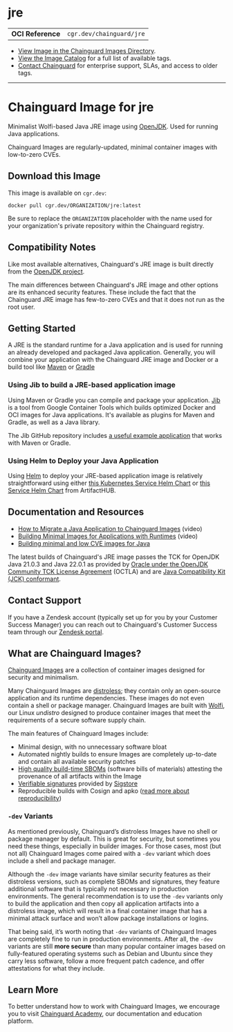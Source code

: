 <!--monopod:start-->
# jre
| | |
| - | - |
| **OCI Reference** | `cgr.dev/chainguard/jre` |


* [View Image in the Chainguard Images Directory](https://images.chainguard.dev/directory/image/jre/overview).
* [View the Image Catalog](https://console.chainguard.dev/images/catalog) for a full list of available tags.
* [Contact Chainguard](https://www.chainguard.dev/chainguard-images) for enterprise support, SLAs, and access to older tags.

---
<!--monopod:end-->

<!--overview:start-->
# Chainguard Image for jre

Minimalist Wolfi-based Java JRE image using [OpenJDK](https://openjdk.org/projects/jdk/). Used for running Java applications.

Chainguard Images are regularly-updated, minimal container images with low-to-zero CVEs.
<!--overview:end-->

<!--getting:start-->
## Download this Image
This image is available on `cgr.dev`:

```
docker pull cgr.dev/ORGANIZATION/jre:latest
```

Be sure to replace the `ORGANIZATION` placeholder with the name used for your organization's private repository within the Chainguard registry.
<!--getting:end-->

<!--body:start-->
## Compatibility Notes

Like most available alternatives, Chainguard's JRE image is built directly from the [OpenJDK project](https://openjdk.org/).

The main differences between Chainguard's JRE image and other options are its enhanced security features. These include the fact that the Chainguard JRE image has few-to-zero CVEs and that it does not run as the root user. 

## Getting Started

A JRE is the standard runtime for a Java application and is used for running an already developed and packaged Java application. Generally, you will combine your application with the Chainguard JRE image and Docker or a build tool like [Maven](https://apache.maven.org) or [Gradle](https://gradle.org/)

### Using Jib to build a JRE-based application image

Using Maven or Gradle you can compile and package your application. [Jib](https://github.com/GoogleContainerTools/jib/tree/master) is a tool from Google Container Tools which builds optimized Docker and OCI images for Java applications. It's available as plugins for Maven and Gradle, as well as a Java library. 

The Jib GitHub repository includes [a useful example application](https://github.com/GoogleContainerTools/jib/tree/master/examples/spring-boot) that works with Maven or Gradle.

### Using Helm to Deploy your Java Application

Using [Helm](https://helm.sh/) to deploy your JRE-based application image is relatively straightforward using either [this Kubernetes Service Helm Chart](https://github.com/gruntwork-io/helm-kubernetes-services/blob/main/charts/k8s-service/README.md) or [this Service Helm Chart](https://artifacthub.io/packages/helm/kvalitetsit/service) from ArtifactHUB.

## Documentation and Resources

- [How to Migrate a Java Application to Chainguard Images](https://edu.chainguard.dev/chainguard/chainguard-images/videos/java-images/) (video)
- [Building Minimal Images for Applications with Runtimes](https://edu.chainguard.dev/chainguard/chainguard-images/videos/minimal-runtime-images/) (video)
- [Building minimal and low CVE images for Java](https://www.chainguard.dev/unchained/building-minimal-and-low-cve-images-for-java)

The latest builds of Chainguard's JRE image passes the TCK for OpenJDK Java 21.0.3 and Java 22.0.1 as provided by [Oracle under the OpenJDK Community TCK License Agreement](https://openjdk.org/groups/conformance/JckAccess/index.html) (OCTLA) and are [Java Compatibility Kit (JCK) conformant](https://www.chainguard.dev/unchained/chainguards-openjdk-java-images-are-now-jck-conformant).
<!--body:end-->

## Contact Support

If you have a Zendesk account (typically set up for you by your Customer Success Manager) you can reach out to Chainguard's Customer Success team through our [Zendesk portal](https://support.chainguard.dev/hc/en-us).

## What are Chainguard Images?

[Chainguard Images](https://www.chainguard.dev/chainguard-images?utm_source=readmes) are a collection of container images designed for security and minimalism.

Many Chainguard Images are [distroless](https://edu.chainguard.dev/chainguard/chainguard-images/getting-started-distroless/); they contain only an open-source application and its runtime dependencies. These images do not even contain a shell or package manager. Chainguard Images are built with [Wolfi](https://edu.chainguard.dev/open-source/wolfi/overview), our Linux _undistro_ designed to produce container images that meet the requirements of a secure software supply chain.

The main features of Chainguard Images include:

* Minimal design, with no unnecessary software bloat
* Automated nightly builds to ensure Images are completely up-to-date and contain all available security patches
* [High quality build-time SBOMs](https://edu.chainguard.dev/chainguard/chainguard-images/working-with-images/retrieve-image-sboms/) (software bills of materials) attesting the provenance of all artifacts within the Image
* [Verifiable signatures](https://edu.chainguard.dev/chainguard/chainguard-images/working-with-images/retrieve-image-sboms/) provided by [Sigstore](https://edu.chainguard.dev/open-source/sigstore/cosign/an-introduction-to-cosign/)
* Reproducible builds with Cosign and apko ([read more about reproducibility](https://www.chainguard.dev/unchained/reproducing-chainguards-reproducible-image-builds))

### `-dev` Variants

As mentioned previously, Chainguard’s distroless Images have no shell or package manager by default. This is great for security, but sometimes you need these things, especially in builder images. For those cases, most (but not all) Chainguard Images come paired with a `-dev` variant which does include a shell and package manager.

Although the `-dev` image variants have similar security features as their distroless versions, such as complete SBOMs and signatures, they feature additional software that is typically not necessary in production environments. The general recommendation is to use the `-dev` variants only to build the application and then copy all application artifacts into a distroless image, which will result in a final container image that has a minimal attack surface and won’t allow package installations or logins.

That being said, it’s worth noting that `-dev` variants of Chainguard Images are completely fine to run in production environments. After all, the `-dev` variants are still **more secure** than many popular container images based on fully-featured operating systems such as Debian and Ubuntu since they carry less software, follow a more frequent patch cadence, and offer attestations for what they include.

## Learn More

To better understand how to work with Chainguard Images, we encourage you to visit [Chainguard Academy](https://edu.chainguard.dev/), our documentation and education platform.
